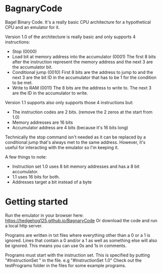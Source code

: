 # BagnaryCode
Bagel Binary Code. It's a really basic CPU architecture for a hypothetical CPU and an emulator for it.

Version 1.0 of the architecture is really basic and only supports 4 instructions:
* Stop (0000)
* Load bit at memory address into the accumulator (0001)
The first 8 bits after the instruction represent the memory address and the next 3 are the accumulator bit.
* Conditional jump (0010)
First 8 bits are the address to jump to and the next 3 are the bit ID in the accumulator that has to be 1 for the condition to be met.
* Write to RAM (0011)
The 8 bits are the address to write to. The next 3 are the ID in the accumulator to write.

Version 1.1 supports also only supports those 4 instructions but: <br>
* The instruction codes are 2 bits. (remove the 2 zeros at the start from 1.0)
* Memory addresses are 16 bits
* Accumulator address are 4 bits (because it's 16 bits long)

Technically the stop command isn't needed as it can be replaced by a conditional jump that's always met to the same address. However, it's useful for interacting with the emulator so I'm keeping it.

A few things to note: <br>
* Instruction set 1.0 uses 8 bit memory addresses and has a 8 bit accumulator.
* 1.1 uses 16 bits for both.
* Addresses target a bit instead of a byte

# Getting started
Run the emulator in your browser here: https://hedgehog125.github.io/BagnaryCode
Or download the code and run a local http server.

Programs are written in txt files where everything other than a 0 or a 1 is ignored. Lines that contain a 0 and/or a 1 as well as something else will also be ignored. This means you can use 0s and 1s in comments.

Programs must start with the instruction set. This is specified by putting "#InstructionSet <name>" in the file. e.g "#InstructionSet 1.0"
Check out the testPrograms folder in the files for some example programs.
